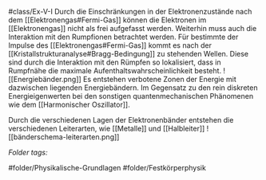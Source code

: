 #class/Ex-V-I 
Durch die Einschränkungen in der Elektronenzustände nach dem [[Elektronengas#Fermi-Gas]] können die Elektronen im [[Elektronengas]] nicht als frei aufgefasst werden. Weiterhin muss auch die Interaktion mit den Rumpfionen betrachtet werden. Für bestimmte der Impulse des [[Elektronengas#Fermi-Gas]] kommt es nach der [[Kristallstrukturanalyse#Bragg-Bedingung]] zu stehenden Wellen. Diese sind durch die Interaktion mit den Rümpfen so lokalisiert, dass in Rumpfnähe die maximale Aufenthaltswahrscheinlichkeit besteht.
![[Energiebänder.png]]
Es entstehen verbotene Zonen der Energie mit dazwischen liegenden Energiebändern. Im Gegensatz zu den rein diskreten Energieigenwerten bei den sonstigen quantenmechanischen Phänomenen wie dem [[Harmonischer Oszillator]].

Durch die verschiedenen Lagen der Elektronenbänder entstehen die verschiedenen Leiterarten, wie [[Metalle]] und [[Halbleiter]]
![[bänderschema-leiterarten.png]]


 *Folder tags:*

#folder/Physikalische-Grundlagen #folder/Festkörperphysik